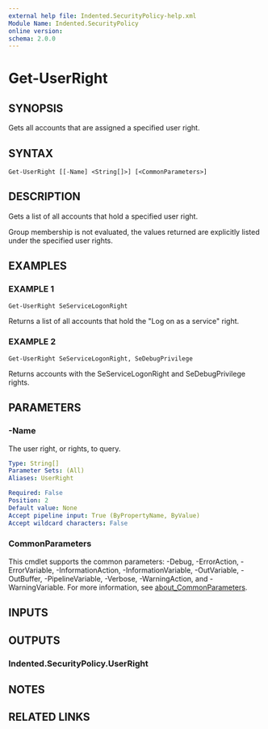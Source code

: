 ```yaml
---
external help file: Indented.SecurityPolicy-help.xml
Module Name: Indented.SecurityPolicy
online version:
schema: 2.0.0
---
```


# Get-UserRight

## SYNOPSIS
Gets all accounts that are assigned a specified user right.

## SYNTAX

```
Get-UserRight [[-Name] <String[]>] [<CommonParameters>]
```

## DESCRIPTION
Gets a list of all accounts that hold a specified user right.

Group membership is not evaluated, the values returned are explicitly listed under the specified user rights.

## EXAMPLES

### EXAMPLE 1
```
Get-UserRight SeServiceLogonRight
```

Returns a list of all accounts that hold the "Log on as a service" right.

### EXAMPLE 2
```
Get-UserRight SeServiceLogonRight, SeDebugPrivilege
```

Returns accounts with the SeServiceLogonRight and SeDebugPrivilege rights.

## PARAMETERS

### -Name
The user right, or rights, to query.

```yaml
Type: String[]
Parameter Sets: (All)
Aliases: UserRight

Required: False
Position: 2
Default value: None
Accept pipeline input: True (ByPropertyName, ByValue)
Accept wildcard characters: False
```

### CommonParameters
This cmdlet supports the common parameters: -Debug, -ErrorAction, -ErrorVariable, -InformationAction, -InformationVariable, -OutVariable, -OutBuffer, -PipelineVariable, -Verbose, -WarningAction, and -WarningVariable. For more information, see [about_CommonParameters](http://go.microsoft.com/fwlink/?LinkID=113216).

## INPUTS

## OUTPUTS

### Indented.SecurityPolicy.UserRight
## NOTES

## RELATED LINKS
